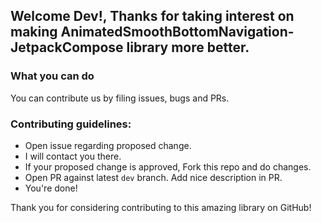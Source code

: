 ## Welcome Dev!, Thanks for taking interest on making AnimatedSmoothBottomNavigation-JetpackCompose library more better.

### What you can do
You can contribute us by filing issues, bugs and PRs.

### Contributing guidelines:
- Open issue regarding proposed change.
- I will contact you there.
- If your proposed change is approved, Fork this repo and do changes.
- Open PR against latest `dev` branch. Add nice description in PR.
- You're done!


Thank you for considering contributing to this amazing library on GitHub!

